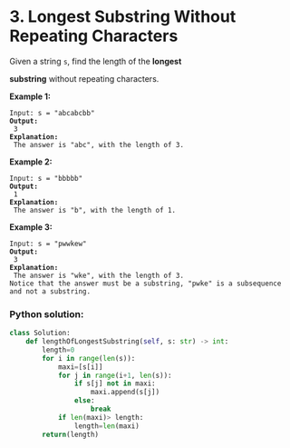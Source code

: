 # 3. Longest Substring Without Repeating Characters



Given a string `s`, find the length of the **longest**&#x20;

**substring** without repeating characters.

&#x20;

**Example 1:**

<pre><code>Input: s = "abcabcbb"
<strong>Output:
</strong> 3
<strong>Explanation:
</strong> The answer is "abc", with the length of 3.</code></pre>

**Example 2:**

<pre><code>Input: s = "bbbbb"
<strong>Output:
</strong> 1
<strong>Explanation:
</strong> The answer is "b", with the length of 1.</code></pre>

**Example 3:**

<pre><code>Input: s = "pwwkew"
<strong>Output:
</strong> 3
<strong>Explanation:
</strong> The answer is "wke", with the length of 3.
Notice that the answer must be a substring, "pwke" is a subsequence and not a substring.</code></pre>

### Python solution:

```python
class Solution:
    def lengthOfLongestSubstring(self, s: str) -> int:
        length=0
        for i in range(len(s)):
            maxi=[s[i]]
            for j in range(i+1, len(s)):
                if s[j] not in maxi:
                    maxi.append(s[j])
                else:
                    break
            if len(maxi)> length:
                length=len(maxi)
        return(length)
```
